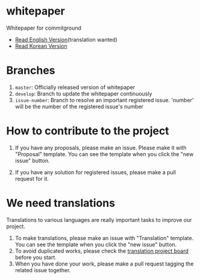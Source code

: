 # whitepaper
Whitepaper for commitground

- [Read English Version](whitepaper-eng.md)(translation wanted)
- [Read Korean Version](whitepaper-kor.md)

# Branches

1. `master`: Officially released version of whitepaper
2. `develop`: Branch to update the whitepaper continuously
3. `issue-number`: Branch to resolve an important registered issue. 'number' will be the number of the registered issue's number


# How to contribute to the project

1. If you have any proposals, please make an issue. Please make it with "Proposal" template. You can see the template when you click the "new issue" button. 

2. If you have any solution for registered issues, please make a pull request for it.

# We need translations

Translations to various languages are really important tasks to improve our project. 
1. To make translations, please make an issue with "Translation" template. You can see the template when you click the "new issue" button.
2. To avoid duplicated works, please check the [translation project board](https://github.com/commitground/whitepaper/projects/1) before you start.
3. When you have done your work, please make a pull request tagging the related issue together.


